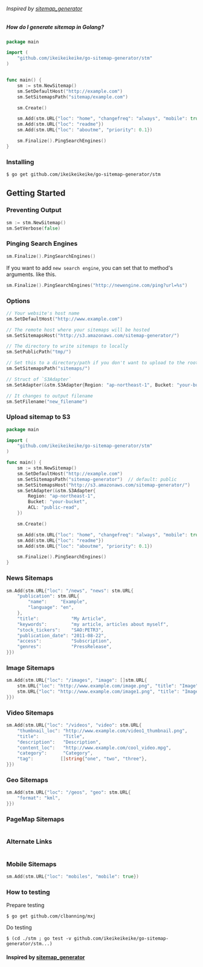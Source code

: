 ###### Inspired by [sitemap_generator](http://github.com/kjvarga/sitemap_generator)

##### How do I generate sitemap in Golang?

```go
package main

import (
    "github.com/ikeikeikeike/go-sitemap-generator/stm"
)


func main() {
    sm := stm.NewSitemap()
    sm.SetDefaultHost("http://example.com")
    sm.SetSitemapsPath("sitemap/example.com")

    sm.Create()

    sm.Add(stm.URL{"loc": "home", "changefreq": "always", "mobile": true})
    sm.Add(stm.URL{"loc": "readme"})
    sm.Add(stm.URL{"loc": "aboutme", "priority": 0.1})

    sm.Finalize().PingSearchEngines()
}
```

### Installing

```console
$ go get github.com/ikeikeikeike/go-sitemap-generator/stm
```

## Getting Started

### Preventing Output

```go
sm := stm.NewSitemap()
sm.SetVerbose(false)
```

### Pinging Search Engines

```go
sm.Finalize().PingSearchEngines()
```

If you want to add `new search engine`, you can set that to method's arguments. like this.

```go
sm.Finalize().PingSearchEngines("http://newengine.com/ping?url=%s")
```

### Options

```go
// Your website's host name
sm.SetDefaultHost("http://www.example.com")

// The remote host where your sitemaps will be hosted
sm.SetSitemapsHost("http://s3.amazonaws.com/sitemap-generator/")

// The directory to write sitemaps to locally
sm.SetPublicPath("tmp/")

// Set this to a directory/path if you don't want to upload to the root of your `SitemapsHost`
sm.SetSitemapsPath("sitemaps/")

// Struct of `S3Adapter`
sm.SetAdapter(&stm.S3Adapter{Region: "ap-northeast-1", Bucket: "your-bucket", ACL: "public-read"})

// It changes to output filename
sm.SetFilename("new_filename")
```

### Upload sitemap to S3 

```go
package main

import (
    "github.com/ikeikeikeike/go-sitemap-generator/stm"
)

func main() {
    sm := stm.NewSitemap()
    sm.SetDefaultHost("http://example.com")
    sm.SetSitemapsPath("sitemap-generator")  // default: public
    sm.SetSitemapsHost("http://s3.amazonaws.com/sitemap-generator/")
    sm.SetAdapter(&stm.S3Adapter{
        Region: "ap-northeast-1", 
        Bucket: "your-bucket", 
        ACL: "public-read",
    })

    sm.Create()

    sm.Add(stm.URL{"loc": "home", "changefreq": "always", "mobile": true})
    sm.Add(stm.URL{"loc": "readme"})
    sm.Add(stm.URL{"loc": "aboutme", "priority": 0.1})

    sm.Finalize().PingSearchEngines()
}
```

### News Sitemaps

```go
sm.Add(stm.URL{"loc": "/news", "news": stm.URL{
    "publication": stm.URL{
        "name":     "Example",
        "language": "en",
    },
    "title":            "My Article",
    "keywords":         "my article, articles about myself",
    "stock_tickers":    "SAO:PETR3",
    "publication_date": "2011-08-22",
    "access":           "Subscription",
    "genres":           "PressRelease",
}})
```

### Image Sitemaps

```go
sm.Add(stm.URL{"loc": "/images", "image": []stm.URL{
    stm.URL{"loc": "http://www.example.com/image.png", "title": "Image"},
    stm.URL{"loc": "http://www.example.com/image1.png", "title": "Image1"},
}})

```

### Video Sitemaps

```go
sm.Add(stm.URL{"loc": "/videos", "video": stm.URL{
    "thumbnail_loc": "http://www.example.com/video1_thumbnail.png",
    "title":         "Title",
    "description":   "Description",
    "content_loc":   "http://www.example.com/cool_video.mpg",
    "category":      "Category",
    "tag":          []string{"one", "two", "three"},
}})
```

### Geo Sitemaps

```go
sm.Add(stm.URL{"loc": "/geos", "geo": stm.URL{
    "format": "kml",
}})
```

### PageMap Sitemaps

```go
```

### Alternate Links

```go
```

### Mobile Sitemaps

```go
sm.Add(stm.URL{"loc": "mobiles", "mobile": true})
```

### How to testing

Prepare testing

```console
$ go get github.com/clbanning/mxj
```

Do testing

```console
$ (cd ./stm ; go test -v github.com/ikeikeikeike/go-sitemap-generator/stm...)
```

#### Inspired by [sitemap_generator](http://github.com/kjvarga/sitemap_generator)
